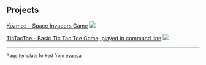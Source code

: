 ## Projects

[Kozmoz - Space Invaders Game](/sample_page)
<img src="https://raw.githubusercontent.com/soderqw/Kozmoz/master/logo.png"/>


[TicTacToe - Basic Tic Tac Toe Game, played in command line](/sample_page)
<img src="https://miro.medium.com/max/2400/1*hVbUfzgUGmaXfQ69U4t1wg.gif "/>

---

<p style="font-size:12px">Page template forked from <a href="https://github.com/evanca/quick-portfolio">evanca</a></p>
<!-- Remove above link if you don't want to attibute -->
